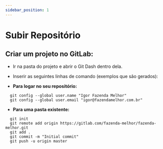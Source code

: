 ```yaml
---
sidebar_position: 1
---
```


# Subir Repositório

## Criar um projeto no GitLab:
- Ir na pasta do projeto e abrir o Git Dash dentro dela.
- Inserir as seguintes linhas de comando (exemplos que são gerados):

- **Para logar no seu repositório:**
```
  git config --global user.name "Igor Fazenda Melhor"
  git config --global user.email "igor@fazendamelhor.com.br"
```

- **Para uma pasta existente:**
```
  git init
  git remote add origin https://gitlab.com/fazenda-melhor/fazenda-melhor.git
  git add .
  git commit -m "Initial commit"
  git push -u origin master
```